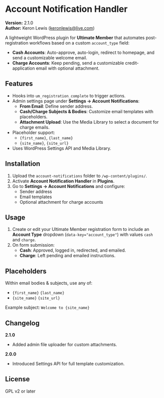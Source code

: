 # Account Notification Handler

**Version:** 2.1.0  
**Author:** Keron Lewis (<keronlewis@live.com>)

A lightweight WordPress plugin for **Ultimate Member** that automates post-registration workflows based on a custom `account_type` field:

- **Cash Accounts**: Auto-approve, auto-login, redirect to homepage, and send a customizable welcome email.
- **Charge Accounts**: Keep pending, send a customizable credit-application email with optional attachment.

## Features

- Hooks into `um_registration_complete` to trigger actions.
- Admin settings page under **Settings → Account Notifications**:
  - **From Email**: Define sender address.
  - **Cash/Charge Subjects & Bodies**: Customize email templates with placeholders.
  - **Attachment Upload**: Use the Media Library to select a document for charge emails.
- Placeholder support:
  - `{first_name}`, `{last_name}`  
  - `{site_name}`, `{site_url}`
- Uses WordPress Settings API and Media Library.

## Installation

1. Upload the `account-notifications` folder to `/wp-content/plugins/`.
2. Activate **Account Notification Handler** in **Plugins**.
3. Go to **Settings → Account Notifications** and configure:
   - Sender address
   - Email templates
   - Optional attachment for charge accounts

## Usage

1. Create or edit your Ultimate Member registration form to include an **Account Type** dropdown (`data-key="account_type"`) with values `cash` and `charge`.
2. On form submission:
   - **Cash**: Approved, logged in, redirected, and emailed.
   - **Charge**: Left pending and emailed instructions.

## Placeholders

Within email bodies & subjects, use any of:
- `{first_name}` `{last_name}`  
- `{site_name}` `{site_url}`

Example subject: `Welcome to {site_name}`

## Changelog

**2.1.0**
- Added admin file uploader for custom attachments.

**2.0.0**
- Introduced Settings API for full template customization.

## License

GPL v2 or later
